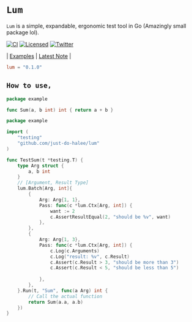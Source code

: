 
# **`Lum`**

`Lum` is a simple, expandable, ergonomic test tool in Go (Amazingly small package lol).

[![CI][ci-badge]][ci-url]
[![Licensed][license-badge]][license-url]
[![Twitter][twitter-badge]][twitter-url]

[ci-badge]: https://github.com/just-do-halee/lum/actions/workflows/ci.yml/badge.svg
[license-badge]: https://img.shields.io/github/license/just-do-halee/lum?labelColor=383636
[twitter-badge]: https://img.shields.io/twitter/follow/do_halee?style=flat&logo=twitter&color=4a4646&labelColor=333131&label=just-do-halee
[ci-url]: https://github.com/just-do-halee/lum/actions
[twitter-url]: https://twitter.com/do_halee
[license-url]: https://github.com/just-do-halee/lum

| [Examples](./examples/) | [Latest Note](./CHANGELOG.md) |

```toml
lum = "0.1.0"
```

## **`How to use,`**

```go
package example

func Sum(a, b int) int { return a + b }
```

```go
package example

import (
    "testing"
    "github.com/just-do-halee/lum"
)

func TestSum(t *testing.T) {
	type Arg struct {
		a, b int
	}
	// [Argument, Result Type]
	lum.Batch[Arg, int]{
		{
			Arg: Arg{1, 1},
			Pass: func(c *lum.Ctx[Arg, int]) {
				want := 2
				c.AssertResultEqual(2, "should be %v", want)
			},
		},
		{
			Arg: Arg{1, 3},
			Pass: func(c *lum.Ctx[Arg, int]) {
				c.Log(c.Arguments)
 				c.Log("result: %v", c.Result)
				c.Assert(c.Result > 3, "should be more than 3")
 				c.Assert(c.Result < 5, "should be less than 5")
                
			},
		},
	}.Run(t, "Sum", func(a Arg) int {
 		// Call the actual function
		return Sum(a.a, a.b)
	})
}
```
